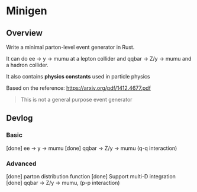 # Minigen

## Overview

Write a minimal parton-level event generator in Rust.

It can do ee -> y -> mumu at a lepton collider and qqbar -> Z/y -> mumu and a hadron collider.

It also contains **physics constants** used in particle physics

Based on the reference: https://arxiv.org/pdf/1412.4677.pdf

> This is not a general purpose event generator

## Devlog

### Basic

[done] ee -> y -> mumu
[done] qqbar -> Z/y -> mumu (q-q interaction)

### Advanced

[done] parton distribution function
[done] Support multi-D integration
[done] qqbar -> Z/y -> mumu, (p-p interaction)
